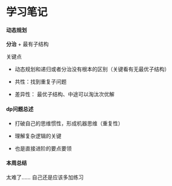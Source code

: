 # 学习笔记

#### 动态规划

**分治** + 最有子结构

关键点

- 动态规划和递归或者分治没有根本的区别（关键看有无最优子结构）

- 共性：找到重复子问题

- 差异性： 最优子结构、中途可以淘汰次优解

#### dp问题总述

- 打破自己的思维惯性，形成机器思维（重复性）

- 理解复杂逻辑的关键

- 也是直接进阶的要点要领


#### 本周总结

太难了……  自己还是应该多加练习

